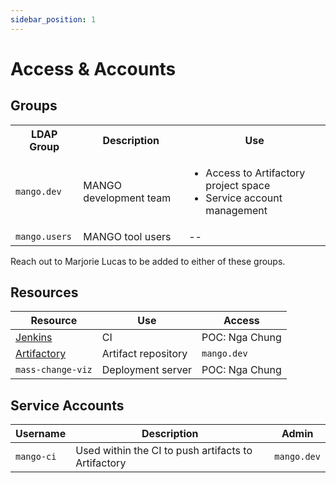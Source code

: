```yaml
---
sidebar_position: 1
---
```


# Access & Accounts

## Groups

<table>
  <th>
    LDAP Group
  </th>
  <th>
    Description
  </th>
  <th>
    Use
  </th>
  <tr>
    <td>
      <code>mango.dev</code>
    </td>
    <td>
      MANGO development team
    </td>
    <td>
      <ul padding="15px">
        <li>Access to Artifactory project space</li>
        <li>Service account management</li>
      </ul>
    </td>
  </tr>
  <tr>
    <td>
      <code>mango.users</code>
    </td>
    <td>
      MANGO tool users
    </td>
    <td>
      --
    </td>
  </tr>
</table>

Reach out to Marjorie Lucas to be added to either of these groups.


## Resources

| Resource | Use | Access |
| ---- | ----- | ----- |
| <a href="***REMOVED***">Jenkins</a> | CI | POC: Nga Chung |
| <a href="***REMOVED***">Artifactory</a> | Artifact repository | `mango.dev`
| `mass-change-viz` | Deployment server | POC: Nga Chung


## Service Accounts

| Username | Description | Admin
| ---- | --- | ----- |
| `mango-ci` | Used within the CI to push artifacts to Artifactory | `mango.dev` |


